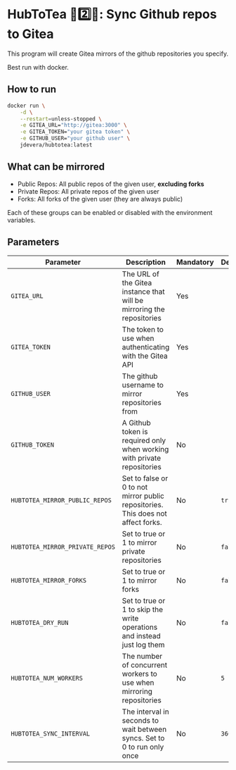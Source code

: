 # HubToTea 🐙2️⃣🍵: Sync Github repos to Gitea

This program will create Gitea mirrors of the github repositories you specify.

Best run with docker.

## How to run

```bash
docker run \
    -d \
    --restart=unless-stopped \
    -e GITEA_URL="http://gitea:3000" \
    -e GITEA_TOKEN="your gitea token" \
    -e GITHUB_USER="your github user" \
    jdevera/hubtotea:latest
```


## What can be mirrored

- Public Repos: All public repos of the given user, **excluding forks**
- Private Repos: All private repos of the given user
- Forks: All forks of the given user (they are always public)

Each of these groups can be enabled or disabled with the environment variables.

## Parameters

| Parameter                       | Description                                                                      | Mandatory | Default |
|---------------------------------|----------------------------------------------------------------------------------|-----------|---------|
| `GITEA_URL`                     | The URL of the Gitea instance that will be mirroring the repositories            | Yes       |         |
| `GITEA_TOKEN`                   | The token to use when authenticating with the Gitea API                          | Yes       |         |
| `GITHUB_USER`                   | The github username to mirror repositories from                                  | Yes       |         |
| `GITHUB_TOKEN`                  | A Github token is required only when working with private repositories           | No        |         |
| `HUBTOTEA_MIRROR_PUBLIC_REPOS`  | Set to false or 0 to not mirror public repositories. This does not affect forks. | No        | `true`  |
| `HUBTOTEA_MIRROR_PRIVATE_REPOS` | Set to true or 1 to mirror private repositories                                  | No        | `false` |
| `HUBTOTEA_MIRROR_FORKS`         | Set to true or 1 to mirror forks                                                 | No        | `false` |
| `HUBTOTEA_DRY_RUN`              | Set to true or 1 to skip the write operations and instead just log them          | No        | `false` |
| `HUBTOTEA_NUM_WORKERS`          | The number of concurrent workers to use when mirroring repositories              | No        | `5`     |
| `HUBTOTEA_SYNC_INTERVAL`        | The interval in seconds to wait between syncs. Set to 0 to run only once         | No        | `3600`  |


